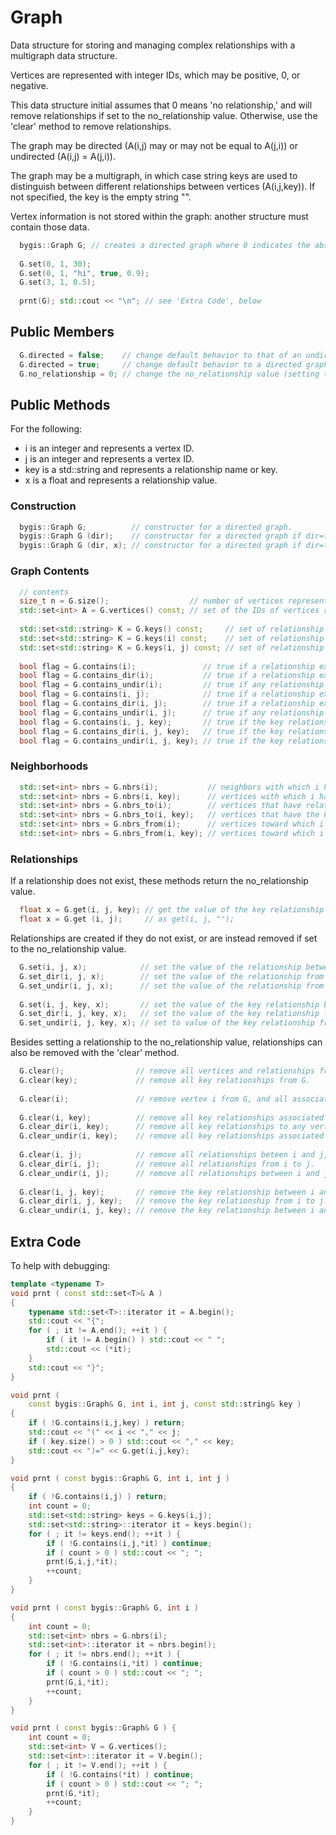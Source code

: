 # Graph
Data structure for storing and managing complex relationships with a multigraph data structure.

Vertices are represented with integer IDs, which may be positive, 0, or negative.

This data structure initial assumes that 0 means 'no relationship,' and will remove relationships if set to the no_relationship value. Otherwise, use the 'clear' method to remove relationships.

The graph may be directed (A(i,j) may or may not be equal to A(j,i)) or undirected (A(i,j) = A(j,i)).

The graph may be a multigraph, in which case string keys are used to distinguish between different relationships between vertices (A(i,j,key)). If not specified, the key is the empty string "".

Vertex information is not stored within the graph: another structure must contain those data.

```C++
  bygis::Graph G; // creates a directed graph where 0 indicates the absence of a relationship
  
  G.set(0, 1, 30);
  G.set(0, 1, "hi", true, 0.9);
  G.set(3, 1, 0.5);
  
  prnt(G); std::cout << "\n"; // see 'Extra Code', below
```

## Public Members ##

```C++
  G.directed = false;    // change default behavior to that of an undirected graph
  G.directed = true;     // change default behavior to a directed graph
  G.no_relationship = 0; // change the no_relationship value (setting to this value removes the relationship, getting a nonexistent relationship returns this value)
```

## Public Methods ##

For the following:

* i is an integer and represents a vertex ID.
* j is an integer and represents a vertex ID.
* key is a std::string and represents a relationship name or key.
* x is a float and represents a relationship value.

### Construction ###

```C++
  bygis::Graph G;          // constructor for a directed graph.
  bygis::Graph G (dir);    // constructor for a directed graph if dir=true, otherwise undirected.
  bygis::Graph G (dir, x); // constructor for a directed graph if dir=true, otherwise undirected.
```

### Graph Contents ###

```C++
  // contents
  size_t n = G.size();                  // number of vertices represented in G.
  std::set<int> A = G.vertices() const; // set of the IDs of vertices represented in G.
  
  std::set<std::string> K = G.keys() const;     // set of relationship keys represented in G (including "").
  std::set<std::string> K = G.keys(i) const;    // set of relationship keys associated with vertex i.
  std::set<std::string> K = G.keys(i, j) const; // set of relationship keys between vertices i and j.
  
  bool flag = G.contains(i);               // true if a relationship exists with i, same as contains_dir in a directed graph.
  bool flag = G.contains_dir(i);           // true if a relationship exists from i to any vertex.
  bool flag = G.contains_undir(i);         // true if any relationship exists with i.
  bool flag = G.contains(i, j);            // true if a relationship exists before i and j, same as contains_dir in a directed graph.
  bool flag = G.contains_dir(i, j);        // true if a relationship exists from i to j.
  bool flag = G.contains_undir(i, j);      // true if any relationship exists between i and j.
  bool flag = G.contains(i, j, key);       // true if the key relationship exists between i and j, same as contains_dir in a directed graph.
  bool flag = G.contains_dir(i, j, key);   // true if the key relationship exists from i to j.
  bool flag = G.contains_undir(i, j, key); // true if the key relationship exists between i and j.
```

### Neighborhoods ###

```C++
  std::set<int> nbrs = G.nbrs(i);           // neighbors with which i has a relationship, same as nbrs_from in a directed graph.
  std::set<int> nbrs = G.nbrs(i, key);      // vertices with which i has a relationship, same as nbrs_from in a directed graph.
  std::set<int> nbrs = G.nbrs_to(i);        // vertices that have relationships toward i.
  std::set<int> nbrs = G.nbrs_to(i, key);   // vertices that have the key relationship toward i.
  std::set<int> nbrs = G.nbrs_from(i);      // vertices toward which i has a relationship.
  std::set<int> nbrs = G.nbrs_from(i, key); // vertices toward which i has the key relationship.
```

### Relationships ###

If a relationship does not exist, these methods return the no_relationship value.
```C++
  float x = G.get(i, j, key); // get the value of the key relationship between i and j, or no_relationship if it does not exist.
  float x = G.get (i, j);     // as get(i, j, "");
```

Relationships are created if they do not exist, or are instead removed if set to the no_relationship value.
```C++
  G.set(i, j, x);            // set the value of the relationship between i and j as x (creates it if it doesn't exist), same as set_dir in a directed graph.
  G.set_dir(i, j, x);        // set the value of the relationship from i to j as x (creates it if it doesn't exist).
  G.set_undir(i, j, x);      // set the value of the relationship from i to j and from j to i as x (creates it if it doesn't exist).
  
  G.set(i, j, key, x);       // set the value of the key relationship between i and j as x (creates it if it doesn't exist), same as set_dir in a directed graph.
  G.set_dir(i, j, key, x);   // set the value of the key relationship from i to j as x (creates it if it doesn't exist).
  G.set_undir(i, j, key, x); // set to value of the key relationship from i to j and from j to i as x (creates it if it doesn't exist).
```

Besides setting a relationship to the no_relationship value, relationships can also be removed with the 'clear' method.
```C++
  G.clear();                // remove all vertices and relationships from G.
  G.clear(key);             // remove all key relationships from G.
  
  G.clear(i);               // remove vertex i from G, and all associated relationships.
  
  G.clear(i, key);          // remove all key relationships associated with i, same as clear_dir in a directed graph.
  G.clear_dir(i, key);      // remove all key relationships to any vertex from i.
  G.clear_undir(i, key);    // remove all key relationships associated with i.
  
  G.clear(i, j);            // remove all relationships beteen i and j, same as clear_dir in a directed graph.
  G.clear_dir(i, j);        // remove all relationships from i to j.
  G.clear_undir(i, j);      // remove all relationships between i and j.
  
  G.clear(i, j, key);       // remove the key relationship between i and j, same as clear_dir in a directed graph.
  G.clear_dir(i, j, key);   // remove the key relationship from i to j.
  G.clear_undir(i, j, key); // remove the key relationship between i and j.
```

## Extra Code ##

To help with debugging:

```C++
template <typename T>
void prnt ( const std::set<T>& A )
{
	typename std::set<T>::iterator it = A.begin();
	std::cout << "{";
	for ( ; it != A.end(); ++it ) {
		if ( it != A.begin() ) std::cout << " ";
		std::cout << (*it);
	}
	std::cout << "}";
}

void prnt (
	const bygis::Graph& G, int i, int j, const std::string& key )
{
	if ( !G.contains(i,j,key) ) return;
	std::cout << "(" << i << "," << j;
	if ( key.size() > 0 ) std::cout << "," << key;
	std::cout << ")=" << G.get(i,j,key);
}

void prnt ( const bygis::Graph& G, int i, int j )
{
	if ( !G.contains(i,j) ) return;
	int count = 0;
	std::set<std::string> keys = G.keys(i,j);
	std::set<std::string>::iterator it = keys.begin();
	for ( ; it != keys.end(); ++it ) {
		if ( !G.contains(i,j,*it) ) continue;
		if ( count > 0 ) std::cout << "; ";
		prnt(G,i,j,*it);
		++count;
	}
}

void prnt ( const bygis::Graph& G, int i )
{
	int count = 0;
	std::set<int> nbrs = G.nbrs(i);
	std::set<int>::iterator it = nbrs.begin();
	for ( ; it != nbrs.end(); ++it ) {
		if ( !G.contains(i,*it) ) continue;
		if ( count > 0 ) std::cout << "; ";
		prnt(G,i,*it);
		++count;
	}
}

void prnt ( const bygis::Graph& G ) {
	int count = 0;
	std::set<int> V = G.vertices();
	std::set<int>::iterator it = V.begin();
	for ( ; it != V.end(); ++it ) {
		if ( !G.contains(*it) ) continue;
		if ( count > 0 ) std::cout << "; ";
		prnt(G,*it);
		++count;
	}
}
```

